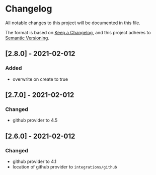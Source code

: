 # Changelog
All notable changes to this project will be documented in this file.

The format is based on [Keep a Changelog](https://keepachangelog.com/en/1.0.0/),
and this project adheres to [Semantic Versioning](https://semver.org/spec/v2.0.0.html).

## [2.8.0] - 2021-02-012
### Added
- overwrite on create to true
## [2.7.0] - 2021-02-012
### Changed
- github provider to 4.5

## [2.6.0] - 2021-02-012
### Changed
- github provider to 4.1
- location of github provider to `integrations/github`

